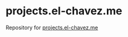 # projects.el-chavez.me

Repository for [projects.el-chavez.me][projects]

[projects]: http://projects.el-chavez.me
